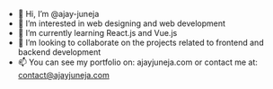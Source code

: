 - 👋 Hi, I’m @ajay-juneja
- 👀 I’m interested in web designing and web development
- 🌱 I’m currently learning React.js and Vue.js
- 💞️ I’m looking to collaborate on the projects related to frontend and backend development  
- 📫 You can see my portfolio on: ajayjuneja.com 
      or contact me at: contact@ajayjuneja.com

<!---
ajay-juneja/ajay-juneja is a ✨ special ✨ repository because its `README.md` (this file) appears on your GitHub profile.
You can click the Preview link to take a look at your changes.
--->
